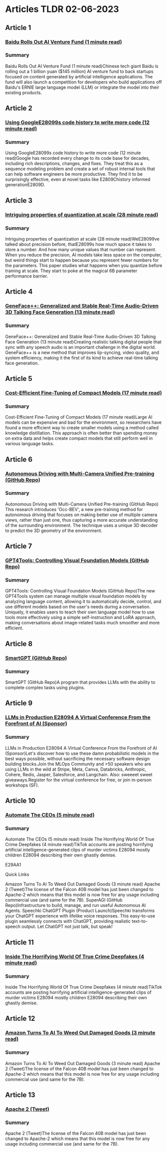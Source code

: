 # Articles TLDR  02-06-2023

## Article 1
### [Baidu Rolls Out AI Venture Fund (1 minute read)](https://tldr.tech)
### Summary 
 Baidu Rolls Out AI Venture Fund (1 minute read)Chinese tech giant Baidu is rolling out a 1 billion yuan ($145 million) AI venture fund to back startups focused on content generated by artificial intelligence applications. The fund will also launch a competition for developers who build applications off Baidu's ERNIE large language model (LLM) or integrate the model into their existing products.

## Article 2
### [Using GoogleE28099s code history to write more code (12 minute read)](https://tldr.tech)
### Summary 
 Using GoogleE28099s code history to write more code (12 minute read)Google has recorded every change to its code base for decades, including rich descriptions, changes, and fixes. They treat this as a sequence modeling problem and create a set of robust internal tools that can help software engineers be more productive. They find it to be surprisingly effective, even at novel tasks like E2809Chistory informed generationE2809D.

## Article 3
### [Intriguing properties of quantization at scale (28 minute read)](https://tldr.tech)
### Summary 
 Intriguing properties of quantization at scale (28 minute read)WeE28099ve talked about precision before, thatE28099s how much space it takes to store a number. And how many unique values that number can represent. When you reduce the precision, AI models take less space on the computer, but weird things start to happen because you represent fewer numbers for the parameters. This paper studies what happens when you quantize before training at scale. They start to poke at the magical 6B parameter performance barrier.

## Article 4
### [GeneFace++: Generalized and Stable Real-Time Audio-Driven 3D Talking Face Generation (13 minute read)](https://tldr.tech)
### Summary 
 GeneFace++: Generalized and Stable Real-Time Audio-Driven 3D Talking Face Generation (13 minute read)Creating realistic talking digital people that sync with any speech audio is an important challenge in the digital world. GeneFace++ is a new method that improves lip-syncing, video quality, and system efficiency, making it the first of its kind to achieve real-time talking face generation.

## Article 5
### [Cost-Efficient Fine-Tuning of Compact Models (17 minute read)](https://tldr.tech)
### Summary 
 Cost-Efficient Fine-Tuning of Compact Models (17 minute read)Large AI models can be expensive and bad for the environment, so researchers have found a more efficient way to create smaller models using a method called knowledge distillation. This approach is often better than spending money on extra data and helps create compact models that still perform well in various language tasks.

## Article 6
### [Autonomous Driving with Multi-Camera Unified Pre-training (GitHub Repo)](https://tldr.tech)
### Summary 
 Autonomous Driving with Multi-Camera Unified Pre-training (GitHub Repo)<br>This research introduces 'Occ-BEV', a new pre-training method for autonomous driving that focuses on making better use of multiple camera views, rather than just one, thus capturing a more accurate understanding of the surrounding environment. The technique uses a unique 3D decoder to predict the 3D geometry of the environment.

## Article 7
### [GPT4Tools: Controlling Visual Foundation Models (GitHub Repo)](https://tldr.tech)
### Summary 
 GPT4Tools: Controlling Visual Foundation Models (GitHub Repo)The new GPT4Tools system can manage multiple visual foundation models by analyzing language content, allowing it to automatically decide, control, and use different models based on the user's needs during a conversation. Uniquely, it enables users to teach their own language model how to use tools more effectively using a simple self-instruction and LoRA approach, making conversations about image-related tasks much smoother and more efficient.

## Article 8
### [SmartGPT (GitHub Repo)](https://tldr.tech)
### Summary 
 SmartGPT (GitHub Repo)A program that provides LLMs with the ability to complete complex tasks using plugins.

## Article 9
### [LLMs in Production E28094 A Virtual Conference From the Forefront of AI (Sponsor)](https://tldr.tech)
### Summary 
 LLMs in Production E28094 A Virtual Conference From the Forefront of AI (Sponsor)Let's discover how to use these damn probabilistic models in the best ways possible, without sacrificing the necessary software design building blocks.Join the MLOps Community and >50 speakers who are using LLMs in the wild at Stripe, Meta, Canva, Databricks, Anthropic, Cohere, Redis, Jasper, Salesforce, and Langchain. Also: sweeeet sweet giveaways.Register for the virtual conference for free, or join in-person workshops (SF).

## Article 10
### [Automate The CEOs (5 minute read)](https://tldr.tech)
### Summary 
 Automate The CEOs (5 minute read) Inside The Horrifying World Of True Crime Deepfakes (4 minute read)TikTok accounts are posting horrifying artificial intelligence-generated clips of murder victims E28094 mostly children E28094 describing their own ghastly demise. 


E29AA1




Quick Links



 Amazon Turns To AI To Weed Out Damaged Goods (3 minute read) Apache 2 (Tweet)The license of the Falcon 40B model has just been changed to Apache-2 which means that this model is now free for any usage including commercial use (and same for the 7B). 
 SuperAGI (GitHub Repo)Infrastructure to build, manage, and run useful Autonomous AI Agents. 
 Speechki ChatGPT Plugin (Product Launch)Speechki transforms your ChatGPT experience with lifelike voice responses. This easy-to-use plugin seamlessly connects with ChatGPT, providing realistic text-to-speech output. Let ChatGPT not just talk, but speak!

## Article 11
### [Inside The Horrifying World Of True Crime Deepfakes (4 minute read)](https://tldr.tech)
### Summary 
 Inside The Horrifying World Of True Crime Deepfakes (4 minute read)TikTok accounts are posting horrifying artificial intelligence-generated clips of murder victims E28094 mostly children E28094 describing their own ghastly demise.

## Article 12
### [Amazon Turns To AI To Weed Out Damaged Goods (3 minute read)](https://tldr.tech)
### Summary 
 Amazon Turns To AI To Weed Out Damaged Goods (3 minute read) Apache 2 (Tweet)The license of the Falcon 40B model has just been changed to Apache-2 which means that this model is now free for any usage including commercial use (and same for the 7B). 

## Article 13
### [Apache 2 (Tweet)](https://tldr.tech)
### Summary 
 Apache 2 (Tweet)The license of the Falcon 40B model has just been changed to Apache-2 which means that this model is now free for any usage including commercial use (and same for the 7B).

